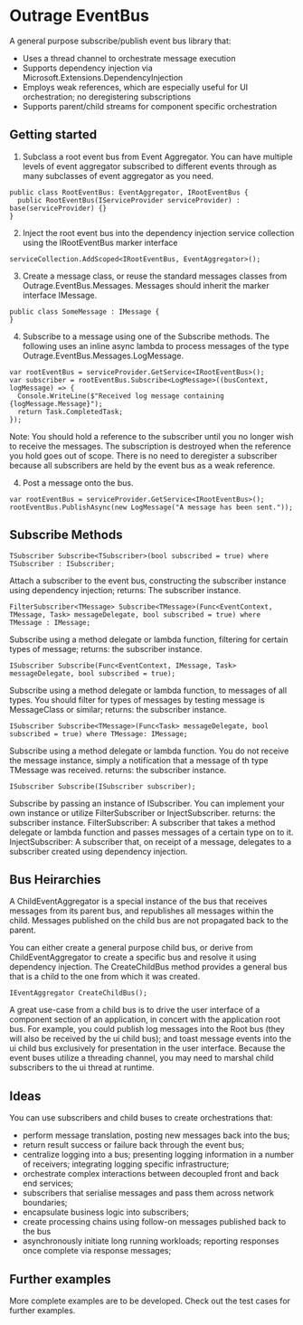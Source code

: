 # Outrage EventBus

A general purpose subscribe/publish event bus library that:
* Uses a thread channel to orchestrate message execution
* Supports dependency injection via Microsoft.Extensions.DependencyInjection
* Employs weak references, which are especially useful for UI orchestration; no deregistering subscriptions
* Supports parent/child streams for component specific orchestration

## Getting started
1. Subclass a root event bus from Event Aggregator.  You can have multiple levels of event aggregator subscribed to different events through as many subclasses of event aggregator as you need.
```
public class RootEventBus: EventAggregator, IRootEventBus {
  public RootEventBus(IServiceProvider serviceProvider) : base(serviceProvider) {}
}
```

2. Inject the root event bus into the dependency injection service collection using the IRootEventBus marker interface
```
serviceCollection.AddScoped<IRootEventBus, EventAggregator>();
```

3. Create a message class, or reuse the standard messages classes from Outrage.EventBus.Messages.  Messages should inherit the marker interface IMessage.
```
public class SomeMessage : IMessage {
}
```

4. Subscribe to a message using one of the Subscribe methods.  The following uses an inline async lambda to process messages of the type Outrage.EventBus.Messages.LogMessage.

```
var rootEventBus = serviceProvider.GetService<IRootEventBus>();
var subscriber = rootEventBus.Subscribe<LogMessage>((busContext, logMessage) => {
  Console.WriteLine($"Received log message containing {logMessage.Message}");
  return Task.CompletedTask;
});
```
Note: You should hold a reference to the subscriber until you no longer wish to receive the messages.  The subscription is destroyed when the reference you hold goes out of scope.  There is no need to deregister a subscriber because all subscribers are held by the event bus as a weak reference.

4. Post a message onto the bus.
```
var rootEventBus = serviceProvider.GetService<IRootEventBus>();
rootEventBus.PublishAsync(new LogMessage("A message has been sent."));
```
## Subscribe Methods
```
TSubscriber Subscribe<TSubscriber>(bool subscribed = true) where TSubscriber : ISubscriber;
```
Attach a subscriber to the event bus, constructing the subscriber instance using dependency injection;
returns: The subscriber instance.

```
FilterSubscriber<TMessage> Subscribe<TMessage>(Func<EventContext, TMessage, Task> messageDelegate, bool subscribed = true) where TMessage : IMessage;
```
Subscribe using a method delegate or lambda function, filtering for certain types of message;
returns: the subscriber instance.

```
ISubscriber Subscribe(Func<EventContext, IMessage, Task> messageDelegate, bool subscribed = true);
```
Subscribe using a method delegate or lambda function, to messages of all types.  You should filter for types of messages by testing message is MessageClass or similar;
returns: the subscriber instance.

```
ISubscriber Subscribe<TMessage>(Func<Task> messageDelegate, bool subscribed = true) where TMessage: IMessage;
```
Subscribe using a method delegate or lambda function.  You do not receive the message instance, simply a notification that a message of th type TMessage was received.
returns: the subscriber instance.

```
ISubscriber Subscribe(ISubscriber subscriber);
```
Subscribe by passing an instance of ISubscriber.  You can implement your own instance or utilize FilterSubscriber or InjectSubscriber.
returns: the subscriber instance.
FilterSubscriber: A subscriber that takes a method delegate or lambda function and passes messages of a certain type on to it.
InjectSubscriber: A subscriber that, on receipt of a message, delegates to a subscriber created using dependency injection.

## Bus Heirarchies
A ChildEventAggregator is a special instance of the bus that receives messages from its parent bus, and republishes all messages within the child.  Messages published on the child bus are not propagated back to the parent.

You can either create a general purpose child bus, or derive from ChildEventAggregator to create a specific bus and resolve it using dependency injection.
The CreateChildBus method provides a general bus that is a child to the one from which it was created.
```
IEventAggregator CreateChildBus();
```  

A great use-case from a child bus is to drive the user interface of a component section of an application, in concert with the application root bus.  For example, you could publish log messages into the Root bus (they will also be received by the ui child bus); and toast message events into the ui child bus exclusively for presentation in the user interface.  Because the event buses utilize a threading channel, you may need to marshal child subscribers to the ui thread at runtime.

## Ideas
You can use subscribers and child buses to create orchestrations that:
* perform message translation, posting new messages back into the bus;
* return result success or failure back through the event bus;
* centralize logging into a bus; presenting logging information in a number of receivers; integrating logging specific infrastructure;
* orchestrate complex interactions between decoupled front and back end services;
* subscribers that serialise messages and pass them across network boundaries;
* encapsulate business logic into subscribers;
* create processing chains using follow-on messages published back to the bus
* asynchronously initiate long running workloads; reporting responses once complete via response messages;

## Further examples
More complete examples are to be developed.  Check out the test cases for further examples.

